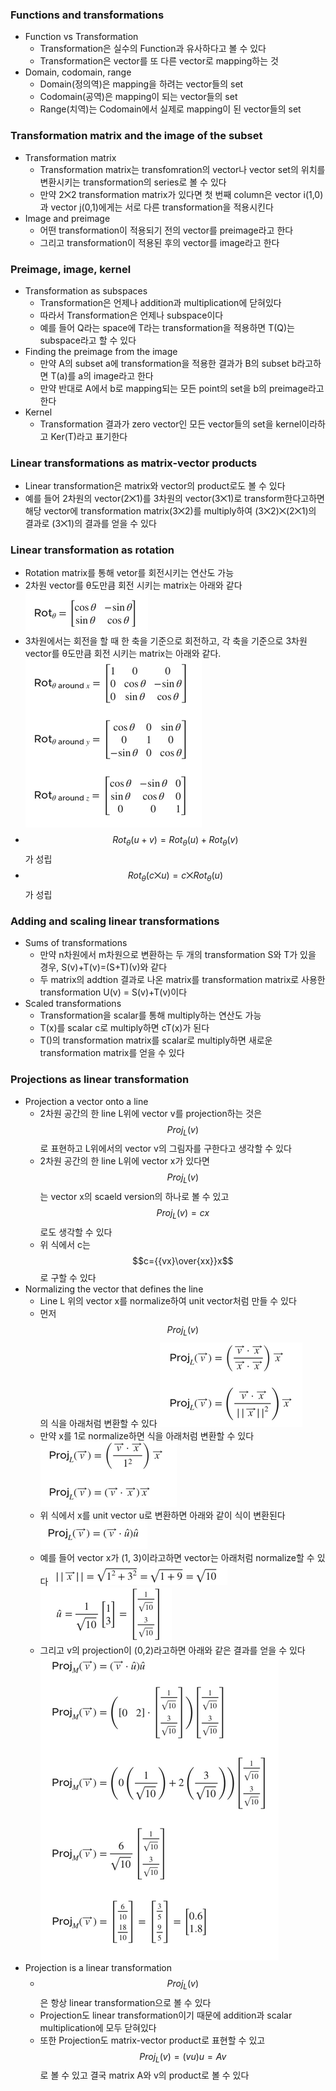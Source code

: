 ### Functions and transformations
- Function vs Transformation
  - Transformation은 실수의 Function과 유사하다고 볼 수 있다
  - Transformation은 vector를 또 다른 vector로 mapping하는 것
- Domain, codomain, range
  - Domain(정의역)은 mapping을 하려는 vector들의 set
  - Codomain(공역)은 mapping이 되는 vector들의 set
  - Range(치역)는 Codomain에서 실제로 mapping이 된 vector들의 set

### Transformation matrix and the image of the subset
- Transformation matrix
  - Transformation matrix는 transfomration의 vector나 vector set의 위치를 변환시키는 transformation의 series로 볼 수 있다
  - 만약 2⨉2 transformation matrix가 있다면 첫 번째 column은 vector i(1,0)과 vector j(0,1)에게는 서로 다른 transformation을 적용시킨다
- Image and preimage
  - 어떤 transformation이 적용되기 전의 vector를 preimage라고 한다
  - 그리고 transformation이 적용된 후의 vector를 image라고 한다

### Preimage, image, kernel
- Transformation as subspaces
  - Transformation은 언제나 addition과 multiplication에 닫혀있다
  - 따라서 Transformation은 언제나 subspace이다
  - 예를 들어 Q라는 space에 T라는 transformation을 적용하면 T(Q)는 subspace라고 할 수 있다
- Finding the preimage from the image
  - 만약 A의 subset a에 transformation을 적용한 결과가 B의 subset b라고하면 T(a)를 a의 image라고 한다
  - 만약 반대로 A에서 b로 mapping되는 모든 point의 set을 b의 preimage라고 한다
- Kernel
  - Transformation 결과가 zero vector인 모든 vector들의 set을 kernel이라하고 Ker(T)라고 표기한다

### Linear transformations as matrix-vector products
- Linear transformation은 matrix와 vector의 product로도 볼 수 있다
- 예를 들어 2차원의 vector(2⨉1)를 3차원의 vector(3⨉1)로 transform한다고하면 해당 vector에 transformation matrix(3⨉2)를 multiply하여 (3⨉2)⨉(2⨉1)의 결과로 (3⨉1)의 결과를 얻을 수 있다

### Linear transformation as rotation
- Rotation matrix를 통해 vetor를 회전시키는 연산도 가능
- 2차원 vector를 θ도만큼 회전 시키는 matrix는 아래와 같다
![alt text](./images/Transformations-Linear%20transformation%20as%20rotation%201.png)
- 3차원에서는 회전을 할 때 한 축을 기준으로 회전하고, 각 축을 기준으로 3차원 vector를 θ도만큼 회전 시키는 matrix는 아래와 같다. 
![alt text](./images/Transformations-Linear%20transformation%20as%20rotation%202.png)
- $$Rot_θ(u+v) = Rot_θ(u)+Rot_θ(v)$$가 성립
- $$Rot_θ(c⨉u) = c⨉Rot_θ(u)$$가 성립 

### Adding and scaling linear transformations
- Sums of transformations
  - 만약 n차원에서 m차원으로 변환하는 두 개의 transformation S와 T가 있을 경우, S(v)+T(v)=(S+T)(v)와 같다
  - 두 matrix의 addtion 결과로 나온 matrix를 transformation matrix로 사용한 transformation U(v) = S(v)+T(v)이다
- Scaled transformations
  - Transformation을 scalar를 통해 multiply하는 연산도 가능
  - T(x)를 scalar c로 multiply하면 cT(x)가 된다
  - T()의 transformation matrix를 scalar로 multiply하면 새로운 transformation matrix를 얻을 수 있다 

### Projections as linear transformation
- Projection a vector onto a line
  - 2차원 공간의 한 line L위에  vector v를 projection하는 것은 $$Proj_L(v)$$로 표현하고 L위에서의 vector v의 그림자를 구한다고 생각할 수 있다
  - 2차원 공간의 한 line L위에 vector x가 있다면 $$Proj_L(v)$$는 vector x의 scaeld version의 하나로 볼 수 있고 $$Proj_L(v)=cx$$로도 생각할 수 있다
  - 위 식에서 c는 $$c={{vx}\over{xx}}x$$로 구할 수 있다
- Normalizing the vector that defines the line
  - Line L 위의 vector x를 normalize하여 unit vector처럼 만들 수 있다
  - 먼저 $$Proj_L(v)$$의 식을 아래처럼 변환할 수 있다
  ![alt text](./images/Transformations-Projections%20as%20linear%20transformation%201.png)
  - 만약 x를 1로 normalize하면 식을 아래처럼 변환할 수 있다
  ![alt text](./images/Transformations-Projections%20as%20linear%20transformation%202.png)
  - 위 식에서 x를 unit vector u로 변환하면 아래와 같이 식이 변환된다
  ![alt text](./images/Transformations-Projections%20as%20linear%20transformation%203.png)
  - 예를 들어 vector x가 (1, 3)이라고하면 vector는 아래처럼 normalize할 수 있다
  ![alt text](./images/Transformations-Projections%20as%20linear%20transformation%204.png)
  ![alt text](./images/Transformations-Projections%20as%20linear%20transformation%205.png)
  - 그리고 v의 projection이 (0,2)라고하면 아래와 같은 결과를 얻을 수 있다
  ![alt text](./images/Transformations-Projections%20as%20linear%20transformation%206.png)
- Projection is a linear transformation
  - $$Proj_L(v)$$은 항상 linear transformation으로 볼 수 있다
  - Projection도 linear transformation이기 때문에 addition과 scalar multiplication에 모두 닫혀있다
  - 또한 Projection도 matrix-vector product로 표현할 수 있고 $$Proj_L(v)=(vu)u=Av$$로 볼 수 있고 결국 matrix A와 v의 product로 볼 수 있다